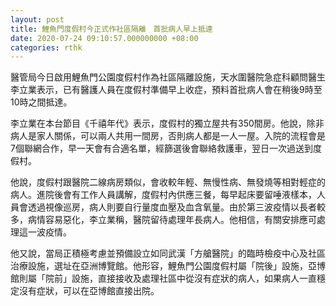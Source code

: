 ```yaml
---
layout: post
title: 鯉魚門度假村今正式作社區隔離　首批病人早上抵達
date: 2020-07-24 09:10:57.000000000 +08:00
categories: rthk
---
```


醫管局今日啟用鯉魚門公園度假村作為社區隔離設施，天水圍醫院急症科顧問醫生李立業表示，已有醫護人員在度假村準備早上收症，預料首批病人會在稍後9時至10時之間抵達。

李立業在本台節目《千禧年代》表示，度假村的獨立屋共有350間房。他說，除非病人是家人關係，可以兩人共用一間房，否則病人都是一人一屋。入院的流程會是7個聯網合作，早一天會有合適名單，經篩選後會聯絡救護車，翌日一次過送到度假村。

他說，度假村跟醫院二線病房類似，會收較年輕、無慢性病、無發燒等相對輕症的病人。進院後會有工作人員講解，度假村內供應三餐，每早起床要留唾液樣本，人員會透過視像巡房，病人則要自行量度血壓及血含氧量。由於第三波疫情以長者較多，病情容易惡化，李立業稱，醫院留待處理年長病人。他相信，有關安排應可處理這一波疫情。

他又說，當局正積極考慮並預備設立如同武漢「方艙醫院」的臨時檢疫中心及社區治療設施，選址在亞洲博覽館。他形容，鯉魚門公園度假村屬「院後」設施，亞博館則屬「院前」設施，直接接收及處理社區中從沒有症狀的病人，如果病人一直穩定沒有症狀，可以在亞博館直接出院。
